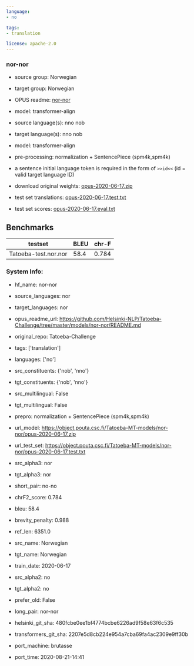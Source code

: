 ```yaml
---
language: 
- no

tags:
- translation

license: apache-2.0
---
```


### nor-nor

* source group: Norwegian 
* target group: Norwegian 
*  OPUS readme: [nor-nor](https://github.com/Helsinki-NLP/Tatoeba-Challenge/tree/master/models/nor-nor/README.md)

*  model: transformer-align
* source language(s): nno nob
* target language(s): nno nob
* model: transformer-align
* pre-processing: normalization + SentencePiece (spm4k,spm4k)
* a sentence initial language token is required in the form of `>>id<<` (id = valid target language ID)
* download original weights: [opus-2020-06-17.zip](https://object.pouta.csc.fi/Tatoeba-MT-models/nor-nor/opus-2020-06-17.zip)
* test set translations: [opus-2020-06-17.test.txt](https://object.pouta.csc.fi/Tatoeba-MT-models/nor-nor/opus-2020-06-17.test.txt)
* test set scores: [opus-2020-06-17.eval.txt](https://object.pouta.csc.fi/Tatoeba-MT-models/nor-nor/opus-2020-06-17.eval.txt)

## Benchmarks

| testset               | BLEU  | chr-F |
|-----------------------|-------|-------|
| Tatoeba-test.nor.nor 	| 58.4 	| 0.784 |


### System Info: 
- hf_name: nor-nor

- source_languages: nor

- target_languages: nor

- opus_readme_url: https://github.com/Helsinki-NLP/Tatoeba-Challenge/tree/master/models/nor-nor/README.md

- original_repo: Tatoeba-Challenge

- tags: ['translation']

- languages: ['no']

- src_constituents: {'nob', 'nno'}

- tgt_constituents: {'nob', 'nno'}

- src_multilingual: False

- tgt_multilingual: False

- prepro:  normalization + SentencePiece (spm4k,spm4k)

- url_model: https://object.pouta.csc.fi/Tatoeba-MT-models/nor-nor/opus-2020-06-17.zip

- url_test_set: https://object.pouta.csc.fi/Tatoeba-MT-models/nor-nor/opus-2020-06-17.test.txt

- src_alpha3: nor

- tgt_alpha3: nor

- short_pair: no-no

- chrF2_score: 0.784

- bleu: 58.4

- brevity_penalty: 0.988

- ref_len: 6351.0

- src_name: Norwegian

- tgt_name: Norwegian

- train_date: 2020-06-17

- src_alpha2: no

- tgt_alpha2: no

- prefer_old: False

- long_pair: nor-nor

- helsinki_git_sha: 480fcbe0ee1bf4774bcbe6226ad9f58e63f6c535

- transformers_git_sha: 2207e5d8cb224e954a7cba69fa4ac2309e9ff30b

- port_machine: brutasse

- port_time: 2020-08-21-14:41
